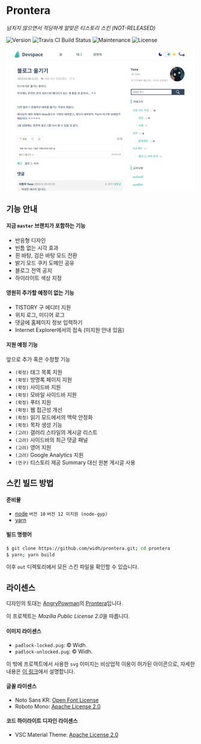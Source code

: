 <p align='center'>

# Prontera

*넘치지 않으면서 적당하게 알맞은 티스토리 스킨 (NOT-RELEASED)*

![Version](https://img.shields.io/github/package-json/v/widh/prontera.svg?style=flat-square)
![Travis CI Build Status](https://img.shields.io/travis/com/widh/prontera.svg?style=flat-square)
![Maintenance](https://img.shields.io/maintenance/yes/2019.svg?style=flat-square)
![License](https://img.shields.io/github/license/widh/prontera.svg?style=flat-square)

![미리보기](raw/preview560.jpg)

</p>

## 기능 안내

#### 지금 `master` 브랜치가 포함하는 기능

+ 반응형 디자인
+ 빈틈 없는 시각 효과
+ 흰 바탕, 검은 바탕 모드 전환
+ 밝기 모드 쿠키 도메인 공유
+ 블로그 전역 공지
+ 하이라이트 색상 지정

#### 영원히 추가할 예정이 없는 기능

+ TISTORY 구 에디터 지원
+ 위치 로그, 미디어 로그
+ 댓글에 홈페이지 정보 입력하기
+ Internet Explorer에서의 접속 (미지원 안내 있음)

#### 지원 예정 기능

앞으로 추가 혹은 수정할 기능

+ `(확정)` 태그 목록 지원
+ `(확정)` 방명록 페이지 지원
+ `(확정)` 사이드바 지원
+ `(확정)` 모바일 사이드바 지원
+ `(확정)` 푸터 지원
+ `(확정)` 웹 접근성 개선
+ `(확정)` 읽기 모드에서의 맥락 안정화
+ `(확정)` 목차 생성 기능
+ `(고려)` 갤러리 스타일의 게시글 리스트
+ `(고려)` 사이드바의 최근 댓글 패널
+ `(고려)` 영어 지원
+ `(고려)` Google Analytics 지원
+ `(연구)` 티스토리 제공 Summary 대신 원본 게시글 사용


## 스킨 빌드 방법

#### 준비물

+ [node](https://nodejs.org/ko/) `버전 10` `버전 12 미지원 (node-gyp)`
+ [yarn](https://yarnpkg.com/lang/en/)

#### 빌드 명령어

```sh
$ git clone https://github.com/widh/prontera.git; cd prontera
$ yarn; yarn build
```

이후 `out` 디렉토리에서 모든 스킨 파일을 확인할 수 있습니다.

## 라이센스

디자인의 토대는 [AngryPowman](https://github.com/AngryPowman)의 [Prontera](https://github.com/AngryPowman/hexo-theme-prontera)입니다.

이 프로젝트는 *Mozilla Public License 2.0*을 따릅니다.

#### 이미지 라이센스

- `padlock-locked.pug`: &copy; Widh.
- `padlock-unlocked.pug`: &copy; Widh.

이 밖에 프로젝트에서 사용한 `svg` 이미지는 비상업적 이용이 허가된 아이콘으로, 자세한 내용은 [이 링크](https://www.svgrepo.com/info/licensing)에서 설명합니다.

#### 글꼴 라이센스

- Noto Sans KR: [Open Font License](http://scripts.sil.org/cms/scripts/page.php?site_id=nrsi&id=OFL_web)
- Roboto Mono: [Apache License 2.0](http://www.apache.org/licenses/LICENSE-2.0)

#### 코드 하이라이트 디자인 라이센스

- VSC Material Theme: [Apache License 2.0](http://www.apache.org/licenses/LICENSE-2.0)
